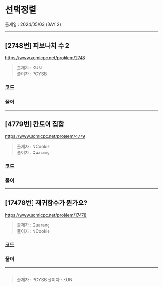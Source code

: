 # 선택정렬

출제일 : 2024/05/03 (DAY 2)

---

## [2748번] 피보나치 수 2

https://www.acmicpc.net/problem/2748

> 출제자 : KUN </br>
> 풀이자 : PCYSB

### 코드

### 풀이

---

## [4779번] 칸토어 집합

https://www.acmicpc.net/problem/4779

> 출제자 : NCookie </br>
> 풀이자 : Quarang

### 코드

### 풀이

---

## [17478번] 재귀함수가 뭔가요?

https://www.acmicpc.net/problem/17478

> 출제자 : Quarang </br>
> 풀이자 : NCookie

### 코드

### 풀이

---

## 

> 출제자 : PCYSB
> 풀이자 : KUN
